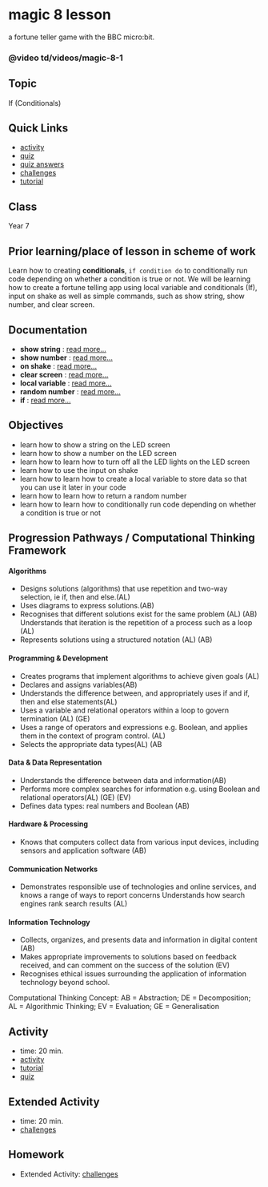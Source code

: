 # magic 8 lesson

a fortune teller game with the BBC micro:bit.

### @video td/videos/magic-8-1

## Topic

If (Conditionals)

## Quick Links

* [activity](/microbit/lessons/magic-8/activity)
* [quiz](/microbit/lessons/magic-8/quiz)
* [quiz answers](/microbit/lessons/magic-8/quiz-answers)
* [challenges](/microbit/lessons/magic-8/challenges)
* [tutorial](/microbit/lessons/magic-8/tutorial)

## Class

Year 7

## Prior learning/place of lesson in scheme of work

Learn how to creating **conditionals**, `if condition do` to conditionally run code depending on whether a condition is true or not. We will be learning how to create a fortune telling app using local variable and conditionals (If), input on shake as well as simple commands, such as show string, show number, and clear screen.

## Documentation

* **show string** : [read more...](/microbit/reference/basic/show-string)
* **show number** : [read more...](/microbit/reference/basic/show-number)
* **on shake** : [read more...](/microbit/reference/input/on-gesture)
* **clear screen** : [read more...](/microbit/reference/basic/clear-screen)
* **local variable** : [read more...](/microbit/reference/variables/var)
* **random number** : [read more...](/microbit/js/math)
* **if** : [read more...](/microbit/reference/logic/if)

## Objectives

* learn how to show a string on the LED screen
* learn how to show a number on the LED screen
* learn how to learn how to turn off all the LED lights on the LED screen
* learn how to use the input on shake
* learn how to learn how to create a local variable to store data so that you can use it later in your code
* learn how to learn how to return a random number
* learn how to learn how to conditionally run code depending on whether a condition is true or not

## Progression Pathways / Computational Thinking Framework

#### Algorithms

* Designs solutions (algorithms) that use repetition and two-way  selection, ie if, then and else.(AL)
* Uses diagrams to express solutions.(AB)
* Recognises that different solutions exist for the same problem (AL) (AB)  Understands that iteration is the repetition of a process such as a loop (AL)
* Represents solutions using a structured notation (AL) (AB)

#### Programming & Development

* Creates programs that implement algorithms to achieve given goals (AL)
*  Declares and assigns variables(AB)
* Understands the difference between, and appropriately uses if and if, then and else statements(AL)
* Uses a variable and relational operators within a loop to govern termination (AL) (GE)
* Uses a range of operators and expressions e.g. Boolean, and applies them in the context of program control. (AL)
* Selects the appropriate data types(AL) (AB

#### Data & Data Representation

* Understands the difference between data and information(AB)
* Performs more complex searches for information e.g. using Boolean and relational operators(AL) (GE) (EV)
* Defines data types: real numbers and Boolean (AB)

#### Hardware & Processing

* Knows that computers collect data from various input devices, including sensors and application software (AB)

#### Communication Networks

* Demonstrates responsible use of technologies and online services, and knows a range of ways to report concerns Understands how search engines rank search results (AL)

#### Information Technology

* Collects, organizes, and presents data and information in digital content (AB)
* Makes appropriate improvements to solutions based on feedback received, and can comment on the success of the solution (EV)
* Recognises ethical issues surrounding the application of information technology beyond school.

Computational Thinking Concept: AB = Abstraction; DE = Decomposition; AL = Algorithmic Thinking; EV = Evaluation; GE = Generalisation

## Activity

* time: 20 min.
* [activity](/microbit/lessons/magic-8/activity)
* [tutorial](/microbit/lessons/magic-8/tutorial)
* [quiz](/microbit/lessons/magic-8/quiz)

## Extended Activity

* time: 20 min.
* [challenges](/microbit/lessons/magic-8/challenges)

## Homework

* Extended Activity: [challenges](/microbit/lessons/magic-8/challenges)

